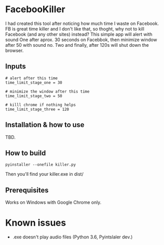# FacebooKiller

I had created this tool after noticing how much time I waste on Facebook. FB is great time killer and I don't like that, so thoght, why not to kill Facebook (and any other sites) instead? This simple app will alert with sound One after aprox. 30 seconds on Facebbok, then minimize window after 50 with sound no. Two and finally, after 120s will shut down the browser.

## Inputs

```text
# alert after this time
time_limit_stage_one = 30

# minimize the window after this time
time_limit_stage_two = 50

# killl chrome if nothing helps
time_limit_stage_three = 120
```

## Installation & how to use

TBD.

## How to build

```text
pyinstaller --onefile killer.py
```

Then you'll find your killer.exe in dist/

## Prerequisites

Works on Windows with Google Chrome only.

# Known issues

* .exe doesn't play audio files (Python 3.6, Pyintslaler dev.)

